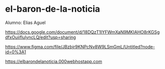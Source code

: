 # el-baron-de-la-noticia

Alumno: Elias Aguel 

https://docs.google.com/document/d/18DQzT1IYFWmXaN9MKIAHO8rKGSgdfxOuiiflulyncLQ/edit?usp=sharing

https://www.figma.com/file/JBzbjr9KNPcNv8W9LSmGmL/Untitled?node-id=0%3A1

https://elbarondelanoticia.000webhostapp.com
